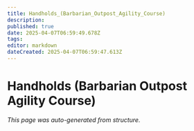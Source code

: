 ```yaml
---
title: Handholds_(Barbarian_Outpost_Agility_Course)
description: 
published: true
date: 2025-04-07T06:59:49.678Z
tags: 
editor: markdown
dateCreated: 2025-04-07T06:59:47.613Z
---
```


# Handholds (Barbarian Outpost Agility Course)

*This page was auto-generated from structure.*